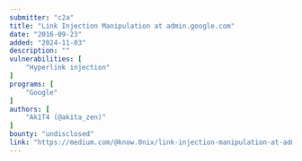 ```yaml
---
submitter: "c2a"
title: "Link Injection Manipulation at admin.google.com"
date: "2016-09-23"
added: "2024-11-03"
description: ""
vulnerabilities: [
    "Hyperlink injection"
]
programs: [
    "Google"
]
authors: [
    "Ak1T4 (@akita_zen)"
]
bounty: "undisclosed"
link: "https://medium.com/@know.0nix/link-injection-manipulation-at-admin-google-com-6da3b15a2854"
---
```




